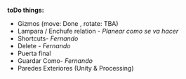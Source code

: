 **toDo things:**
- Gizmos (move: Done , rotate: TBA)
- Lampara / Enchufe relation - *Planear como se va hacer*
- Shortcuts- *Fernando*
- Delete - *Fernando*
- Puerta final
- Guardar Como- *Fernando*
- Paredes Exteriores (Unity & Processing)
